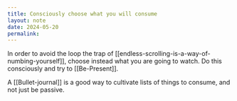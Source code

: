 ```yaml
---
title: Consciously choose what you will consume
layout: note
date: 2024-05-20
permalink:
---
```

In order to avoid the loop the trap of [[endless-scrolling-is-a-way-of-numbing-yourself]], choose instead what you are going to watch. Do this consciously and try to [[Be-Present]].

A [[Bullet-journal]] is a good way to cultivate lists of things to consume, and not just be passive. 



